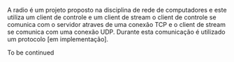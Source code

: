 A radio é um projeto proposto na disciplina de rede de computadores e este utiliza um client de controle e um client de stream
o client de controle se comunica com o servidor atraves de uma conexão TCP e o client de stream se comunica com uma conexão UDP.
Durante esta comunicação é utilizado um protocolo [em implementação].

To be continued
